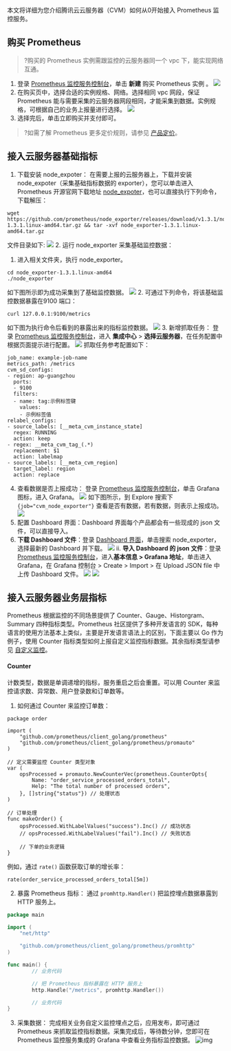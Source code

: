 本文将详细为您介绍腾讯云云服务器（CVM）如何从0开始接入 Prometheus 监控服务。

## 购买 Prometheus
>?购买的 Prometheus 实例需跟监控的云服务器同一个 vpc 下，能实现网络互通。

1. 登录 [Prometheus 监控服务控制台](https://console.cloud.tencent.com/monitor/prometheus)，单击 **新建** 购买 Prometheus 实例 。 
![](https://qcloudimg.tencent-cloud.cn/raw/c08d09fb5bfb6698ec36da720c0ca4bf.png)
2. 在购买页中，选择合适的实例规格、网络。选择相同 vpc 网段，保证 Prometheus 能与需要采集的云服务器网段相同，才能采集到数据。实例规格，可根据自己的业务上报量进行选择。
![](https://qcloudimg.tencent-cloud.cn/raw/adf22c9ff2e7ca4c9ee7cc9c2c955916.png)
3. 选择完后，单击立即购买并支付即可。
>?如需了解 Prometheus 更多定价规则，请参见 [产品定价](https://cloud.tencent.com/document/product/1416/55777)。


## 接入云服务器基础指标
1. 下载安装 node_expoter：
在需要上报的云服务器上，下载并安装 node_expoter（采集基础指标数据的 exporter），您可以单击进入 Prometheus 开源官网下载地址 [node_expoter](https://prometheus.io/download/#node_exporter)，也可以直接执行下列命令，下载解压：
```
wget https://github.com/prometheus/node_exporter/releases/download/v1.3.1/node_exporter-1.3.1.linux-amd64.tar.gz && tar -xvf node_exporter-1.3.1.linux-amd64.tar.gz
```
文件目录如下: 
![](https://qcloudimg.tencent-cloud.cn/raw/215bcb6ce3c069bd73eda5a9b1f8bdee.jfif)
2. 运行 node_exporter 采集基础监控数据：
 1. 进入相关文件夹，执行 node_exporter。
```
cd node_exporter-1.3.1.linux-amd64
./node_exporter
```
如下图所示即为成功采集到了基础监控数据。
![](https://qcloudimg.tencent-cloud.cn/raw/fb9bb9fcfb6f0e1a47ec2942e7215299.png)
 2. 可通过下列命令，将该基础监控数据暴露在9100 端口：
```
curl 127.0.0.1:9100/metrics
```
如下图为执行命令后看到的暴露出来的指标监控数据。
![](https://qcloudimg.tencent-cloud.cn/raw/4295420750699bf57711deb515319131.jfif)
3. 新增抓取任务：
登录 [Prometheus 监控服务控制台](https://console.cloud.tencent.com/monitor/prometheus)，进入 **集成中心**  > **选择云服务器**，在任务配置中根据页面提示进行配置。
![](https://qcloudimg.tencent-cloud.cn/raw/7f09712ba63621c3f6635c224f90f2ff.png)
抓取任务参考配置如下：
```
job_name: example-job-name
metrics_path: /metrics
cvm_sd_configs:
- region: ap-guangzhou
  ports:
  - 9100
  filters:         
  - name: tag:示例标签键
    values: 
    - 示例标签值
relabel_configs: 
- source_labels: [__meta_cvm_instance_state]
  regex: RUNNING
  action: keep
- regex: __meta_cvm_tag_(.*)
  replacement: $1
  action: labelmap
- source_labels: [__meta_cvm_region]
  target_label: region
  action: replace
```


4. 查看数据是否上报成功：
登录 [Prometheus 监控服务控制台](https://console.cloud.tencent.com/monitor/prometheus)，单击 Grafana 图标，进入 Grafana。
![](https://qcloudimg.tencent-cloud.cn/raw/d1d5a1bc33284f949a4d02286166262e.png)
如下图所示，到 Explore 搜索下 `{job="cvm_node_exporter"}` 查看是否有数据，若有数据，则表示上报成功。
![](https://qcloudimg.tencent-cloud.cn/raw/f31c1e88560bd7dce8649f1b015aea03.png)
5. 配置 Dashboard 界面：Dashboard 界面每个产品都会有一些现成的 json 文件，可以直接导入。  
 1. **下载 Dashboard 文件**：登录 [Dashboard 界面](https://grafana.com/grafana/dashboards/)，单击搜索 node_exporter，选择最新的 Dashboard 并下载。
![](https://qcloudimg.tencent-cloud.cn/raw/3b864762d3c049a3793312687b11daa3.png)
ii. **导入 Dashboard 的 json 文件**：登录 [Prometheus 监控服务控制台](https://console.cloud.tencent.com/monitor/prometheus)，进入**基本信息 > Grafana 地址**，单击进入 Grafana，在 Grafana 控制台 > Create > Import > 在 Upload JSON file 中上传 Dashboard 文件。
![](https://qcloudimg.tencent-cloud.cn/raw/fbbda643258f052fdadd0f49f4c3a3bb.png)
![](https://qcloudimg.tencent-cloud.cn/raw/e95aab1e308f92a4a14dc6e7e3f19ed5.png)


## 接入云服务器业务层指标
Prometheus 根据监控的不同场景提供了 Counter、Gauge、Historgram、Summary 四种指标类型。Prometheus 社区提供了多种开发语言的 SDK，每种语言的使用方法基本上类似，主要是开发语言语法上的区别，下面主要以 Go 作为例子，使用 Counter 指标类型如何上报自定义监控指标数据。其余指标类型请参见 [自定义监控](https://cloud.tencent.com/document/product/1416/56027)。

#### Counter
计数类型，数据是单调递增的指标，服务重启之后会重置。可以用 Counter 来监控请求数、异常数、用户登录数和订单数等。
1. 如何通过 Counter 来监控订单数：
```
package order

import (
    "github.com/prometheus/client_golang/prometheus"
    "github.com/prometheus/client_golang/prometheus/promauto"
)

// 定义需要监控 Counter 类型对象
var (
    opsProcessed = promauto.NewCounterVec(prometheus.CounterOpts{
        Name: "order_service_processed_orders_total",
        Help: "The total number of processed orders",
    }, []string{"status"}) // 处理状态
)

// 订单处理
func makeOrder() {
    opsProcessed.WithLabelValues("success").Inc() // 成功状态
    // opsProcessed.WithLabelValues("fail").Inc() // 失败状态

    // 下单的业务逻辑
}
```
例如，通过 `rate()` 函数获取订单的增长率：
```
rate(order_service_processed_orders_total[5m])
```
2. 暴露 Prometheus 指标：
通过 `promhttp.Handler()` 把监控埋点数据暴露到 HTTP 服务上。
``` go
package main

import (
	"net/http"

	"github.com/prometheus/client_golang/prometheus/promhttp"
)

func main() {
        // 业务代码

        // 把 Prometheus 指标暴露在 HTTP 服务上
        http.Handle("/metrics", promhttp.Handler())

        // 业务代码
}

```

3. 采集数据：
完成相关业务自定义监控埋点之后，应用发布，即可通过 Prometheus 来抓取监控指标数据。采集完成后，等待数分钟，您即可在 Prometheus 监控服务集成的 Grafana 中查看业务指标监控数据。
![img](https://main.qcloudimg.com/raw/fc6bf3f5cfbab1bbd931d418b9dddef2.png)


